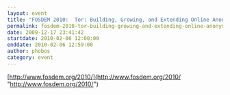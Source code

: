 ```yaml
---
layout: event
title: "FOSDEM 2010:  Tor: Building, Growing, and Extending Online Anonymity"
permalink: fosdem-2010-tor-building-growing-and-extending-online-anonymity
date: 2009-12-17 23:41:42
startdate: 2010-02-06 12:00:00
enddate: 2010-02-06 12:59:00
author: phobos
category: event
---
```


[http://www.fosdem.org/2010/](http://www.fosdem.org/2010/ "http://www.fosdem.org/2010/")

